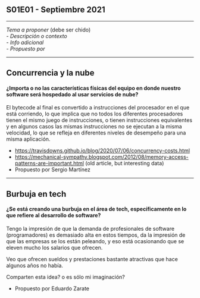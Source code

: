 S01E01 - Septiembre 2021
--

---
*Tema a proponer* (debe ser chido)  
*- Descripción o contexto*  
*- Info adicional*  
*- Propuesto por*

---
## Concurrencia y la nube

#### ¿Importa o no las características físicas del equipo en donde nuestro software será hospedado al usar servicios de nube?
El bytecode al final es convertido a instrucciones del procesador en el que está corriendo, lo que implica que no todos los diferentes procesadores tienen el mismo juego de instrucciones, o tienen instrucciones equivalentes y en algunos casos las mismas instrucciones no se ejecutan a la misma velocidad, lo que se refleja en diferentes niveles de desempeño para una misma aplicación.

- https://travisdowns.github.io/blog/2020/07/06/concurrency-costs.html  
- https://mechanical-sympathy.blogspot.com/2012/08/memory-access-patterns-are-important.html (old article, but interesting data)
- Propuesto por Sergio Martínez

---
## Burbuja en tech

#### ¿Se está creando una burbuja en el área de tech, específicamente en lo que refiere al desarrollo de software?
Tengo la impresión de que la demanda de profesionales de software (programadores) es demasiado alta en estos tiempos, da la impresión de que las empresas se los están peleando, y eso está ocasionando que se eleven mucho los salarios que ofrecen.

Veo que ofrecen sueldos y prestaciones bastante atractivas que hace algunos años no había.

Comparten esta idea? o es sólo mi imaginación?

- Propuesto por Eduardo Zarate
